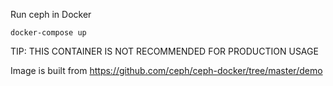 Run ceph in Docker

```
docker-compose up
```

TIP: THIS CONTAINER IS NOT RECOMMENDED FOR PRODUCTION USAGE

Image is built from https://github.com/ceph/ceph-docker/tree/master/demo

